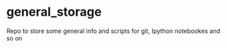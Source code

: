 # general_storage
Repo to store some general info and scripts for git, Ipython notebookes and so on
